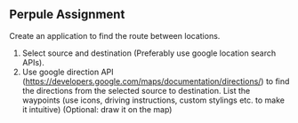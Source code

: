 ## Perpule Assignment
Create an application to find the route between locations.

1) Select source and destination (Preferably use google location search APIs).
2) Use google direction API
(https://developers.google.com/maps/documentation/directions/) to find the directions
from the selected source to destination. List the waypoints (use icons, driving
instructions, custom stylings etc. to make it intuitive) (Optional: draw it on the map)
